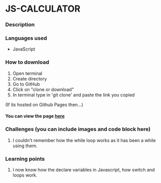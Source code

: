 # JS-CALCULATOR
### Description

### Languages used
* JavaScript

### How to download
1. Open terminal
2. Create directory 
3. Go to GitHub
4. Click on "clone or download"
5. In terminal type in 'git clone' and paste the link you copied

(If its hosted on Github Pages then...)
#### You can view the page [here]()

### Challenges (you can include images and code block here)
1. I couldn't remember how the while loop works as it has been a while using them. 

### Learning points
1. I now know how the declare variables in Javascript, how switch and loops work. 